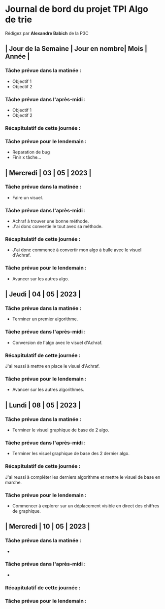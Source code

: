 # Journal de bord du projet TPI Algo de trie


Rédigez par **Alexandre Babich** de la P3C
 
## | Jour de la Semaine | Jour en nombre| Mois | Année | 
### Tâche prévue dans la matinée : <br>
- Objectif 1
- Objectif 2

### Tâche prévue dans l'après-midi : <br>
- Objectif 1
- Objectif 2

### Récapitulatif de cette journée :

### Tâche prévue pour le lendemain :
- Reparation de bug
- Finir x tâche...


## | Mercredi | 03 | 05 | 2023 | 
### Tâche prévue dans la matinée : <br>
- Faire un visuel.

### Tâche prévue dans l'après-midi : <br>
- Achraf à trouver une bonne méthode.
- J'ai donc convertie le tout avec sa méthode.

### Récapitulatif de cette journée :
- J'ai donc commencé à convertir mon algo à bulle avec le visuel d'Achraf.

### Tâche prévue pour le lendemain :
- Avancer sur les autres algo.





## | Jeudi | 04 | 05 | 2023 | 
### Tâche prévue dans la matinée : <br>
- Terminer un premier algorithme.

### Tâche prévue dans l'après-midi : <br>
- Conversion de l'algo avec le visuel d'Achraf.

### Récapitulatif de cette journée :
J'ai reussi à mettre en place le visuel d'Achraf.

### Tâche prévue pour le lendemain :
- Avancer sur les autres algorithmes.




## | Lundi | 08 | 05 | 2023 | 
### Tâche prévue dans la matinée : <br>
- Terminer le visuel graphique de base de 2 algo.

### Tâche prévue dans l'après-midi : <br>
- Terminer les visuel graphique de base des 2 dernier algo.

### Récapitulatif de cette journée :
J'ai reussi à compléter les derniers algorithme et mettre le visuel de base en marche.

### Tâche prévue pour le lendemain :
- Commencer à explorer sur un déplacement visible en direct des chiffres de graphique.



## | Mercredi | 10 | 05 | 2023 | 
### Tâche prévue dans la matinée : <br>
- 

### Tâche prévue dans l'après-midi : <br>
- 

### Récapitulatif de cette journée :


### Tâche prévue pour le lendemain :
